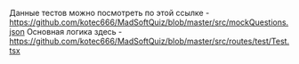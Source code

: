 Данные тестов можно посмотреть по этой ссылке - https://github.com/kotec666/MadSoftQuiz/blob/master/src/mockQuestions.json
Основная логика здесь - https://github.com/kotec666/MadSoftQuiz/blob/master/src/routes/test/Test.tsx
